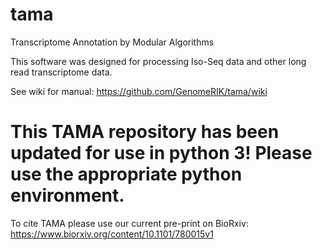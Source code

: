 # tama
Transcriptome Annotation by Modular Algorithms

This software was designed for processing Iso-Seq data and other long read transcriptome data. 

See wiki for manual:
https://github.com/GenomeRIK/tama/wiki

# This TAMA repository has been updated for use in python 3! Please use the appropriate python environment.

To cite TAMA please use our current pre-print on BioRxiv:
https://www.biorxiv.org/content/10.1101/780015v1
